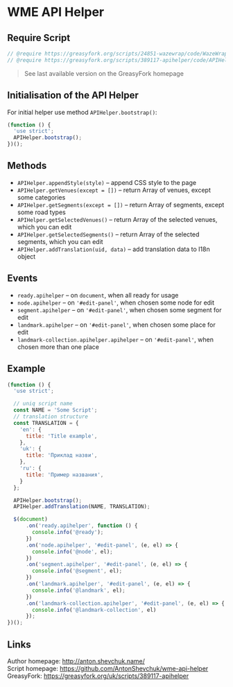 # WME API Helper
## Require Script
```javascript
// @require https://greasyfork.org/scripts/24851-wazewrap/code/WazeWrap.js
// @require https://greasyfork.org/scripts/389117-apihelper/code/APIHelper.js?version=XXX
```
> See last available version on the GreasyFork homepage 
## Initialisation of the API Helper
For initial helper use method `APIHelper.bootstrap()`:
```javascript
(function () {
  'use strict';
  APIHelper.bootstrap();
})();
```

## Methods
* `APIHelper.appendStyle(style)` – append CSS style to the page
* `APIHelper.getVenues(except = [])` – return Array of venues, except some categories
* `APIHelper.getSegments(except = [])` – return Array of segments, except some road types
* `APIHelper.getSelectedVenues()` – return Array of the selected venues, which you can edit
* `APIHelper.getSelectedSegments()` – return Array of the selected segments, which you can edit
* `APIHelper.addTranslation(uid, data)` – add translation data to I18n object

## Events
* `ready.apihelper` – on `document`, when all ready for usage
* `node.apihelper` – on `'#edit-panel'`, when chosen some node for edit
* `segment.apihelper` – on `'#edit-panel'`, when chosen some segment for edit
* `landmark.apihelper` – on `'#edit-panel'`, when chosen some place for edit
* `landmark-collection.apihelper.apihelper` – on `'#edit-panel'`, when chosen more than one place

## Example

```javascript
(function () {
  'use strict';

  // uniq script name
  const NAME = 'Some Script';
  // translation structure
  const TRANSLATION = {
    'en': {
      title: 'Title example',
    },
    'uk': {
      title: 'Приклад назви',
    },
    'ru': {
      title: 'Пример названия',
    }
  };

  APIHelper.bootstrap();
  APIHelper.addTranslation(NAME, TRANSLATION);

  $(document)
      .on('ready.apihelper', function () {
        console.info('@ready');
      })
      .on('node.apihelper', '#edit-panel', (e, el) => {
        console.info('@node', el);
      })
      .on('segment.apihelper', '#edit-panel', (e, el) => {
        console.info('@segment', el);
      })
      .on('landmark.apihelper', '#edit-panel', (e, el) => {
        console.info('@landmark', el);
      })
      .on('landmark-collection.apihelper', '#edit-panel', (e, el) => {
        console.info('@landmark-collection', el)
      });
})();

```

## Links
Author homepage: http://anton.shevchuk.name/  
Script homepage: https://github.com/AntonShevchuk/wme-api-helper  
GreasyFork: https://greasyfork.org/uk/scripts/389117-apihelper
